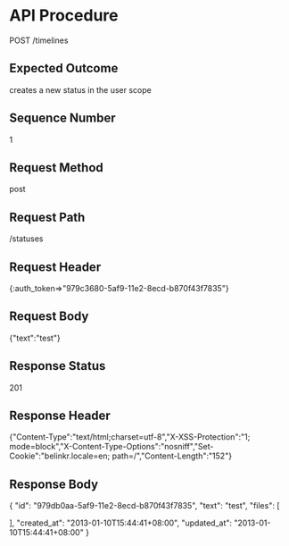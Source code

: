 # API Procedure
POST /timelines
## Expected Outcome
creates a new status in the user scope
## Sequence Number
1
## Request Method
post
## Request Path
/statuses
## Request Header
{:auth_token=>"979c3680-5af9-11e2-8ecd-b870f43f7835"}
## Request Body
{"text":"test"}

## Response Status
201
## Response Header
{"Content-Type":"text/html;charset=utf-8","X-XSS-Protection":"1; mode=block","X-Content-Type-Options":"nosniff","Set-Cookie":"belinkr.locale=en; path=/","Content-Length":"152"}

## Response Body
{
  "id": "979db0aa-5af9-11e2-8ecd-b870f43f7835",
  "text": "test",
  "files": [

  ],
  "created_at": "2013-01-10T15:44:41+08:00",
  "updated_at": "2013-01-10T15:44:41+08:00"
}
